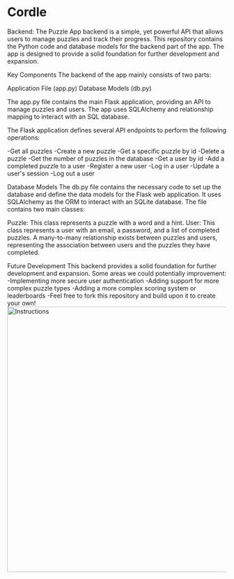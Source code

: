 # Cordle
Backend:
The Puzzle App backend is a simple, yet powerful API that allows users to manage puzzles and track their progress. 
This repository contains the Python code and database models for the backend part of the app. 
The app is designed to provide a solid foundation for further development and expansion.

Key Components
The backend of the app mainly consists of two parts:

Application File (app.py)
Database Models (db.py)

The app.py file contains the main Flask application, providing an API to manage puzzles and users. 
The app uses SQLAlchemy and relationship mapping to interact with an SQL database.

The Flask application defines several API endpoints to perform the following operations:

-Get all puzzles
-Create a new puzzle
-Get a specific puzzle by id
-Delete a puzzle
-Get the number of puzzles in the database
-Get a user by id
-Add a completed puzzle to a user
-Register a new user
-Log in a user
-Update a user's session
-Log out a user

Database Models
The db.py file contains the necessary code to set up the database and define the data models for the Flask web application. 
It uses SQLAlchemy as the ORM to interact with an SQLite database. The file contains two main classes:

Puzzle: This class represents a puzzle with a word and a hint.
User: This class represents a user with an email, a password, and a list of completed puzzles.
A many-to-many relationship exists between puzzles and users, representing the association 
between users and the puzzles they have completed. 


Future Development
This backend provides a solid foundation for further development and expansion. 
Some areas we could potentially improvement:
-Implementing more secure user authentication
-Adding support for more complex puzzle types
-Adding a more complex scoring system or leaderboards
-Feel free to fork this repository and build upon it to create your own!
<img width="608" alt="Instructions" src="https://github.com/AbdulganiMuhammedsanii/Cordle/assets/132167588/258e199b-4da3-4864-8610-d86bd7125417">
